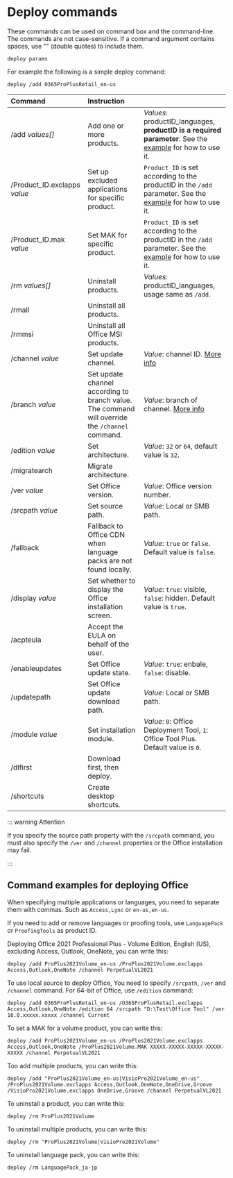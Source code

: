 # Deploy commands

These commands can be used on command box and the command-line. The commands are not case-sensitive. If a command argument contains spaces, use "" (double quotes) to include them.

``` batch
deploy params
```

For example the following is a simple deploy command:

``` batch
deploy /add O365ProPlusRetail_en-us
```

| Command | Instruction |  |
| :-- | :-- | :-- |
| /add *values[]* | Add one or more products. | *Values*: productID_languages, **productID is a required parameter**. See the [example](deploy.md#deploying-office-examples) for how to use it. |
| /Product_ID.exclapps *value* | Set up excluded applications for specific product. | `Product_ID` is set according to the productID in the `/add` parameter. See the [example](deploy.md#deploying-office-examples) for how to use it. |
| /Product_ID.mak *value* | Set MAK for specific product. | `Product_ID` is set according to the productID in the `/add` parameter. See the [example](deploy.md#deploying-office-examples) for how to use it. |
| /rm *values[]* | Uninstall products. | *Values*: productID_languages, usage same as `/add`. |
| /rmall | Uninstall all products. |  |
| /rmmsi | Uninstall all Office MSI products. |  |
| /channel *value* | Set update channel. | *Value*: channel ID. [More info](/usage/deploy/settings/basic.md#update-channel) |
| /branch *value* | Set update channel according to branch value. The command will override the `/channel` command.  | *Value*: branch of channel. [More info](/usage/toolbox/general.md#query-office-version) |
| /edition *value* | Set architecture. | *Value*: `32` or `64`, default value is `32`. |
| /migratearch | Migrate architecture. |  |
| /ver *value* | Set Office version. | *Value*: Office version number. |
| /srcpath *value* | Set source path. | *Value*: Local or SMB path. |
| /fallback | Fallback to Office CDN when language packs are not found locally. | *Value*: `true` or `false`. Default value is `false`. |
| /display *value* | Set whether to display the Office installation screen. | *Value*: `true`: visible, `false`: hidden. Default value is `true`. |
| /acpteula | Accept the EULA on behalf of the user. |  |
| /enableupdates | Set Office update state. | *Value*: `true`: enbale, `false`: disable. |
| /updatepath | Set Office update download path. | *Value*: Local or SMB path. |
| /module *value* | Set installation module. | *Value*: `0`: Office Deployment Tool, `1`: Office Tool Plus. Default value is `0`. |
| /dlfirst | Download first, then deploy. |  |
| /shortcuts | Create desktop shortcuts. |  |

::: warning Attention

If you specify the source path property with the `/srcpath` command, you must also specify the `/ver` and `/channel` properties or the Office installation may fail.

:::

## Command examples for deploying Office

When specifying multiple applications or languages, you need to separate them with commas. Such as `Access,Lync` or `en-us,en-us`.

If you need to add or remove languages or proofing tools, use `LanguagePack` or `ProofingTools` as product ID.

Deploying Office 2021 Professional Plus - Volume Edition, English (US), excluding Access, Outlook, OneNote, you can write this:

``` batch
deploy /add ProPlus2021Volume_en-us /ProPlus2021Volume.exclapps Access,Outlook,OneNote /channel PerpetualVL2021
```

To use local source to deploy Office, You need to specify `/srcpath`, `/ver` and `/channel` command. For 64-bit of Office, use `/edition` command:

``` batch
deploy /add O365ProPlusRetail_en-us /O365ProPlusRetail.exclapps Access,Outlook,OneNote /edition 64 /srcpath "D:\Test\Office Tool" /ver 16.0.xxxxx.xxxxx /channel Current
```

To set a MAK for a volume product, you can write this:

``` batch
deploy /add ProPlus2021Volume_en-us /ProPlus2021Volume.exclapps Access,Outlook,OneNote /ProPlus2021Volume.MAK XXXXX-XXXXX-XXXXX-XXXXX-XXXXX /channel PerpetualVL2021
```

Too add multiple products, you can write this:

``` batch
deploy /add "ProPlus2021Volume_en-us|VisioPro2021Volume_en-us" /ProPlus2021Volume.exclapps Access,Outlook,OneNote,OneDrive,Groove /VisioPro2021Volume.exclapps OneDrive,Groove /channel PerpetualVL2021
```

To uninstall a product, you can write this:

``` batch
deploy /rm ProPlus2021Volume
```

To uninstall multiple products, you can write this:

``` batch
deploy /rm "ProPlus2021Volume|VisioPro2021Volume"
```

To uninstall language pack, you can write this:

``` batch
deploy /rm LanguagePack_ja-jp
```
